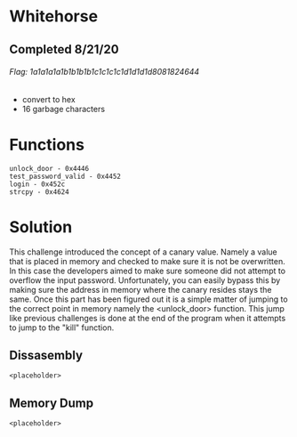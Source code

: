 # Whitehorse
## Completed 8/21/20
###### Flag: 1a1a1a1a1b1b1b1b1c1c1c1c1d1d1d1d8081824644
- convert to hex
- 16 garbage characters


# Functions
    unlock_door - 0x4446
    test_password_valid - 0x4452
    login - 0x452c
    strcpy - 0x4624

# Solution
This challenge introduced the concept of a canary value. Namely a value that is placed in memory and checked to make sure it is not be overwritten. In this case the developers aimed to make sure someone did not attempt to overflow the input password. Unfortunately, you can easily bypass this by making sure the address in memory where the canary resides stays the same. Once this part has been figured out it is a simple matter of jumping to the correct point in memory namely the <unlock_door> function. This jump like previous challenges is done at the end of the program when it attempts to jump to the "kill" function.



## Dissasembly

    <placeholder>





## Memory Dump

    <placeholder>


